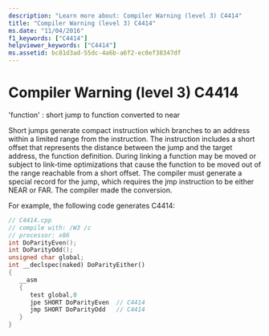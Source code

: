 ```yaml
---
description: "Learn more about: Compiler Warning (level 3) C4414"
title: "Compiler Warning (level 3) C4414"
ms.date: "11/04/2016"
f1_keywords: ["C4414"]
helpviewer_keywords: ["C4414"]
ms.assetid: bc81d3ad-55dc-4a6b-a6f2-ec0ef38347df
---
```

# Compiler Warning (level 3) C4414

'function' : short jump to function converted to near

Short jumps generate compact instruction which branches to an address within a limited range from the instruction. The instruction includes a short offset that represents the distance between the jump and the target address, the function definition. During linking a function may be moved or subject to link-time optimizations that cause the function to be moved out of the range reachable from a short offset. The compiler must generate a special record for the jump, which requires the jmp instruction to be either NEAR or FAR. The compiler made the conversion.

For example, the following code generates C4414:

```cpp
// C4414.cpp
// compile with: /W3 /c
// processor: x86
int DoParityEven();
int DoParityOdd();
unsigned char global;
int __declspec(naked) DoParityEither()
{
   __asm
   {
      test global,0
      jpe SHORT DoParityEven  // C4414
      jmp SHORT DoParityOdd   // C4414
   }
}
```
